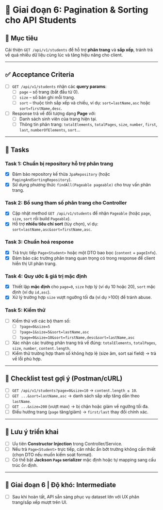 # 📌 Giai đoạn 6: Pagination & Sorting cho API Students

## 🎯 Mục tiêu
Cải thiện `GET /api/v1/students` để hỗ trợ **phân trang** và **sắp xếp**, tránh trả về quá nhiều dữ liệu cùng lúc và tăng hiệu năng cho client.

---

## ✅ Acceptance Criteria
- [ ] `GET /api/v1/students` nhận các **query params**:  
  - [ ] `page` – số trang (bắt đầu từ 0).  
  - [ ] `size` – số bản ghi mỗi trang.  
  - [ ] `sort` – thuộc tính sắp xếp và chiều, ví dụ: `sort=lastName,asc` hoặc `sort=firstName,desc`.
- [ ] Response trả về đối tượng dạng **Page** với:  
  - [ ] Danh sách sinh viên của trang hiện tại.  
  - [ ] Thông tin phân trang: `totalElements`, `totalPages`, `size`, `number`, `first`, `last`, `numberOfElements`, `sort`...

---

## 📂 Tasks

### Task 1: Chuẩn bị repository hỗ trợ phân trang
- [x] Đảm bảo repository kế thừa `JpaRepository` (hoặc `PagingAndSortingRepository`).  
- [x] Sử dụng phương thức `findAll(Pageable pageable)` cho truy vấn phân trang.

### Task 2: Bổ sung tham số phân trang cho Controller
- [x] Cập nhật method `GET /api/v1/students` để nhận `Pageable` (hoặc `page`, `size`, `sort` rồi build `Pageable`).  
- [x] Hỗ trợ **nhiều tiêu chí sort** (tùy chọn), ví dụ: `sort=lastName,asc&sort=firstName,asc`.

### Task 3: Chuẩn hoá response
- [x] Trả trực tiếp `Page<Student>` hoặc một DTO bao bọc (`content` + `pageInfo`).  
- [x] Đảm bảo các trường phân trang quan trọng có trong response để client hiển thị UI phân trang.

### Task 4: Quy ước & giá trị mặc định
- [x] Thiết lập **mặc định** cho `page=0`, `size` hợp lý (ví dụ 10 hoặc 20), `sort` mặc định (ví dụ `id,asc`).  
- [x] Xử lý trường hợp `size` vượt ngưỡng tối đa (ví dụ >100) để tránh abuse.

### Task 5: Kiểm thử
- [ ] Kiểm thử với các bộ tham số:  
  - [ ] `?page=0&size=5`  
  - [ ] `?page=1&size=5&sort=lastName,asc`  
  - [ ] `?page=0&size=10&sort=firstName,desc&sort=lastName,asc`  
- [ ] Xác nhận các trường phân trang trả về đúng: `totalElements`, `totalPages`, `size`, `number`, `content.length`.  
- [ ] Kiểm thử trường hợp tham số không hợp lệ (size âm, sort sai field) → trả về lỗi phù hợp.

---

## 🧪 Checklist test gợi ý (Postman/cURL)
- [ ] `GET /api/v1/students?page=0&size=10` → `content.length ≤ 10`.  
- [ ] `GET ...&sort=lastName,asc` → danh sách sắp xếp tăng dần theo `lastName`.  
- [ ] `GET ...&size=200` (vượt max) → bị chặn hoặc giảm về ngưỡng tối đa.  
- [ ] Điều hướng trang (`page` tăng/giảm) → `first/last` thay đổi chính xác.

---

## 📝 Lưu ý triển khai
- [ ] Ưu tiên **Constructor Injection** trong Controller/Service.  
- [ ] Nếu trả `Page<Student>` trực tiếp, cân nhắc ẩn bớt trường không cần thiết (chọn DTO nếu muốn kiểm soát format).  
- [ ] Có thể bật **Jackson `Page` serializer** mặc định hoặc tự mapping sang cấu trúc ổn định.

---

## 🎯 Giai đoạn 6 | Độ khó: Intermediate
- [ ] Sau khi hoàn tất, API sẵn sàng phục vụ dataset lớn với UX phân trang/sắp xếp mượt trên UI.
